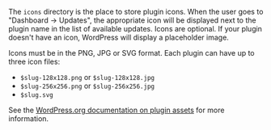 The `icons` directory is the place to store plugin icons. When the user goes to "Dashboard -> Updates", the appropriate icon will be displayed next to the plugin name in the list of available updates. Icons are optional. If your plugin doesn't have an icon, WordPress will display a placeholder image.

Icons must be in the PNG, JPG or SVG format. Each plugin can have up to three icon files: 
 
- `$slug-128x128.png` or `$slug-128x128.jpg`
- `$slug-256x256.png` or `$slug-256x256.jpg`
- `$slug.svg`

See the [WordPress.org documentation on plugin assets](https://developer.wordpress.org/plugins/wordpress-org/plugin-assets/#plugin-icons) for more information.